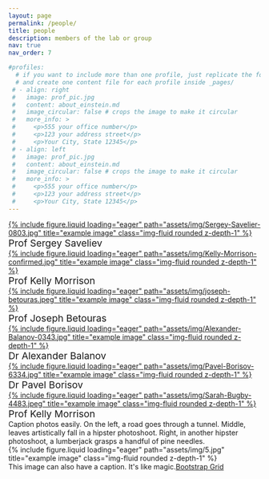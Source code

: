 ```yaml
---
layout: page
permalink: /people/
title: people
description: members of the lab or group
nav: true
nav_order: 7

#profiles:
  # if you want to include more than one profile, just replicate the following block
  # and create one content file for each profile inside _pages/
 # - align: right
 #   image: prof_pic.jpg
 #   content: about_einstein.md
 #   image_circular: false # crops the image to make it circular
 #   more_info: >
 #     <p>555 your office number</p>
 #     <p>123 your address street</p>
 #     <p>Your City, State 12345</p>
 # - align: left
 #   image: prof_pic.jpg
 #   content: about_einstein.md
 #   image_circular: false # crops the image to make it circular
 #   more_info: >
 #     <p>555 your office number</p>
 #     <p>123 your address street</p>
 #     <p>Your City, State 12345</p>
---
```

<div class="row">
    <div class="col-sm mt-3 mt-md-0">
      <a href="https://www.lboro.ac.uk/departments/physics/staff/sergey-saveliev/">  
      {% include figure.liquid loading="eager" path="assets/img/Sergey-Savelier-0803.jpg" title="example image" class="img-fluid rounded z-depth-1" %}</a>
            <div class="caption" style="font-size: 1.2rem">
     Prof Sergey Saveliev
</div>
    </div>
    <div class="col-sm mt-3 mt-md-0">
      <a href="https://www.lboro.ac.uk/departments/physics/staff/kelly-morrison/">
        {% include figure.liquid loading="eager" path="assets/img/Kelly-Morrison-confirmed.jpg" title="example image" class="img-fluid rounded z-depth-1" %}</a>
                    <div class="caption" style="font-size: 1.2rem">
     Prof Kelly Morrison
</div>
    </div>
    <div class="col-sm mt-3 mt-md-0">
      <a href="https://www.lboro.ac.uk/departments/physics/staff/joseph-betouras/">
        {% include figure.liquid loading="eager" path="assets/img/joseph-betouras.jpeg" title="example image" class="img-fluid rounded z-depth-1" %}</a>
                            <div class="caption" style="font-size: 1.2rem">
     Prof Joseph Betouras
</div>
    </div>
</div>
<div class="row">
    <div class="col-sm mt-3 mt-md-0">
      <a href="https://www.lboro.ac.uk/departments/physics/staff/alexander-balanov/">  
      {% include figure.liquid loading="eager" path="assets/img/Alexander-Balanov-0343.jpg" title="example image" class="img-fluid rounded z-depth-1" %}</a>
            <div class="caption" style="font-size: 1.2rem">
     Dr Alexander Balanov
</div>
    </div>
    <div class="col-sm mt-3 mt-md-0">
      <a href="https://www.lboro.ac.uk/departments/physics/staff/kelly-morrison/">
        {% include figure.liquid loading="eager" path="assets/img/Pavel-Borisov-6334.jpg" title="example image" class="img-fluid rounded z-depth-1" %}</a>
                    <div class="caption" style="font-size: 1.2rem">
     Dr Pavel Borisov
</div>
    </div>
    <div class="col-sm mt-3 mt-md-0">
      <a href="https://www.lboro.ac.uk/departments/physics/staff/sarah-bugby/">
        {% include figure.liquid loading="eager" path="assets/img/Sarah-Bugby-4483.jpeg" title="example image" class="img-fluid rounded z-depth-1" %}</a>
                            <div class="caption" style="font-size: 1.2rem">
     Prof Kelly Morrison
</div>
    </div>
</div>

<div class="caption">
    Caption photos easily. On the left, a road goes through a tunnel. Middle, leaves artistically fall in a hipster photoshoot. Right, in another hipster photoshoot, a lumberjack grasps a handful of pine needles.
</div>
<div class="row">
    <div class="col-sm mt-3 mt-md-0">
        {% include figure.liquid loading="eager" path="assets/img/5.jpg" title="example image" class="img-fluid rounded z-depth-1" %}
    </div>
</div>
<div class="caption">
    This image can also have a caption. It's like magic.<a href="https://getbootstrap.com/docs/4.4/layout/grid/">Bootstrap Grid</a>
</div>
